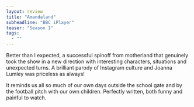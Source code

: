 ```yaml
---
layout: review
title: "Amandaland"
subheadline: "BBC iPlayer"
teaser: "Season 1"
tags:
  - ""
---
```


Better than I expected, a successful spinoff from motherland that genuinely
took the show in a new direction with interesting characters, situations and
unexpected turns. A brilliant parody of Instagram culture and Joanna Lumley was
priceless as always!

It reminds us all so much of our own days outside the school gate and by the
football pitch with our own children. Perfectly written, both funny and painful
to watch.
